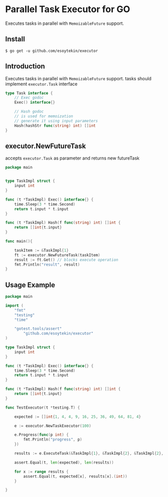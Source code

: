 # Parallel Task Executor for GO

Executes tasks in parallel with `MemoizableFuture` support.

## Install

`$ go get -u github.com/esoytekin/executor`

## Introduction

Executes tasks in parallel with `MemoizableFuture` support.
tasks should implement `executor.Task` interface

```go
type Task interface {
	// Exec godoc
	Exec() interface{}

	// Hash godoc
	// is used for memoization
	// generate it using input parameters
	Hash(hashStr func(string) int) []int
}

```

## executor.NewFutureTask

accepts `executor.Task` as parameter and returns new futureTask

```go
package main


type TaskImpl struct {
	input int
}

func (t *TaskImpl) Exec() interface{} {
	time.Sleep(3 * time.Second)
	return t.input * t.input
}

func (t *TaskImpl) Hash(f func(string) int) []int {
	return []int{t.input}
}

func main(){

    taskItem := &TaskImpl{1}
    ft := executor.NewFutureTask(taskItem)
    result := ft.Get() // blocks execute operation
    fmt.Println("result", result)
}
```

## Usage Example

```go
package main

import (
	"fmt"
	"testing"
	"time"

	"gotest.tools/assert"
    	"github.com/esoytekin/executor"
)

type TaskImpl struct {
	input int
}

func (t *TaskImpl) Exec() interface{} {
	time.Sleep(3 * time.Second)
	return t.input * t.input
}

func (t *TaskImpl) Hash(f func(string) int) []int {
	return []int{t.input}
}

func TestExecutor(t *testing.T) {

	expected := []int{1, 4, 4, 9, 16, 25, 36, 49, 64, 81, 4}

	e := executor.NewTaskExecutor(100)

	e.Progress(func(p int) {
		fmt.Println("progress", p)
	})

	results := e.ExecuteTask(&TaskImpl{1}, &TaskImpl{2}, &TaskImpl{2}, &TaskImpl{3}, &TaskImpl{4}, &TaskImpl{5}, &TaskImpl{6}, &TaskImpl{7}, &TaskImpl{8}, &TaskImpl{9}, &TaskImpl{2})

	assert.Equal(t, len(expected), len(results))

	for x := range results {
		assert.Equal(t, expected[x], results[x].(int))
	}

}

```
